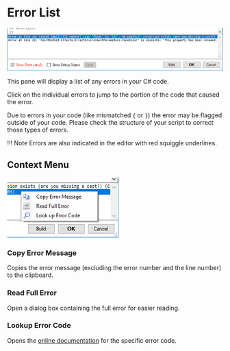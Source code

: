 # Error List

![Error List Pane](img/errorPane.png)

This pane will display a list of any errors in your C# code.

Click on the individual errors to jump to the portion of the code that caused the error.

Due to errors in your code (like mismatched `{` or `}`) the error may be flagged outside of your code. Please check the structure of your script to correct those types of errors.

!!! Note
    Errors are also indicated in the editor with red squiggle underlines.

## Context Menu

![Error Context Menu](img/errorContextMenu.png)

### Copy Error Message

Copies the error message (excluding the error number and the line number) to the clipboard.

### Read Full Error

Open a dialog box containing the full error for easier reading.

### Lookup Error Code

Opens the [online documentation](https://docs.microsoft.com/dotnet/csharp/language-reference/compiler-messages/) for the specific error code.
